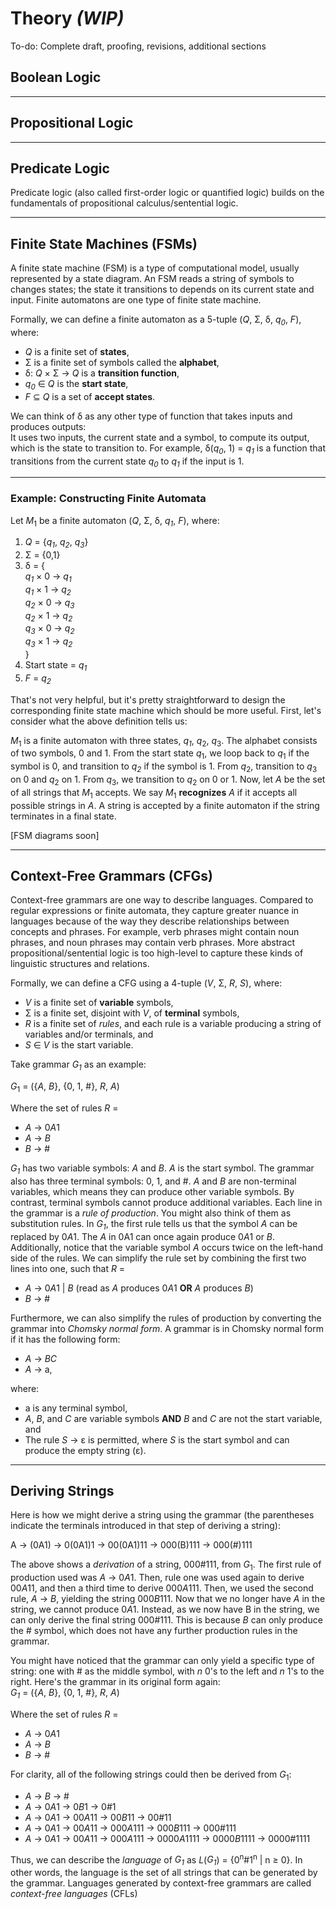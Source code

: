 # Theory *(WIP)*
To-do: Complete draft, proofing, revisions, additional sections
## Boolean Logic

---
## Propositional Logic

---
## Predicate Logic
Predicate logic (also called first-order logic or quantified logic) builds on the fundamentals of propositional calculus/sentential logic.

---
## Finite State Machines (FSMs)
A finite state machine (FSM) is a type of computational model, usually represented by a state diagram. An FSM reads a string of symbols to changes states; the state it transitions to depends on its current state and input. Finite automatons are one type of finite state machine.

Formally, we can define a finite automaton as a 5-tuple (_Q_, Σ, δ, _q<sub>0</sub>_, _F_), where:
- _Q_ is a finite set of **states**,
- Σ is a finite set of symbols called the **alphabet**,
- δ: _Q_ × Σ → _Q_ is a **transition function**,
- _q<sub>0</sub>_ ∈ _Q_ is the **start state**,
- _F_ ⊆ _Q_ is a set of **accept states**.

We can think of δ as any other type of function that takes inputs and produces outputs:\
It uses two inputs, the current state and a symbol, to compute its output, which is the state to transition to. 
For example, δ(_q<sub>0</sub>_, 1) = _q<sub>1</sub>_ is a function that transitions from the current state _q<sub>0</sub>_ to _q<sub>1</sub>_ if the input is 1.

---
### Example: Constructing Finite Automata
Let _M_<sub>1</sub> be a finite automaton (_Q_, Σ, δ, _q<sub>1</sub>_, _F_), where:
1. _Q_ = {_q<sub>1</sub>_, _q<sub>2</sub>_, _q<sub>3</sub>_}
2. Σ = {0,1}
3. δ = {\
_q<sub>1</sub>_ × 0 → _q<sub>1</sub>_\
_q<sub>1</sub>_ × 1 → _q<sub>2</sub>_\
_q<sub>2</sub>_ × 0 → _q<sub>3</sub>_\
_q<sub>2</sub>_ × 1 → _q<sub>2</sub>_\
_q<sub>3</sub>_ × 0 → _q<sub>2</sub>_\
_q<sub>3</sub>_ × 1 → _q<sub>2</sub>_\
}
4. Start state = _q<sub>1</sub>_
5. _F_ = _q<sub>2</sub>_

That's not very helpful, but it's pretty straightforward to design the corresponding finite state machine which should be more useful.
First, let's consider what the above definition tells us:

_M_<sub>1</sub> is a finite automaton with three states, _q<sub>1</sub>_, _q_<sub>2</sub>, _q_<sub>3</sub>. The alphabet consists of two symbols, 0 and 1.
From the start state _q_<sub>1</sub>, we loop back to _q_<sub>1</sub> if the symbol is 0, and transition to _q<sub>2</sub>_ if the symbol is 1.
From _q_<sub>2</sub>, transition to _q_<sub>3</sub> on 0 and _q_<sub>2</sub> on 1. From _q_<sub>3</sub>, we transition to _q_<sub>2</sub> on 0 or 1.
Now, let _A_ be the set of all strings that _M_<sub>1</sub> accepts. We say _M_<sub>1</sub> **recognizes** _A_ if it accepts all possible strings in _A_. A string is accepted by a finite automaton if the string terminates in a final state.

[FSM diagrams soon]

---
## Context-Free Grammars (CFGs)
Context-free grammars are one way to describe languages. Compared to regular expressions or finite automata, they capture greater 
nuance in languages because of the way they describe relationships between concepts and phrases. For example, verb phrases might 
contain noun phrases, and noun phrases may contain verb phrases. More abstract propositional/sentential logic is too high-level to 
capture these kinds of linguistic structures and relations.

Formally, we can define a CFG using a 4-tuple (*V*, Σ, *R*, *S*), where:
- _V_ is a finite set of **variable** symbols,
- Σ is a finite set, disjoint with _V_, of **terminal** symbols,
- _R_ is a finite set of *rules*, and each rule is a variable producing a string of variables and/or terminals, and
- _S_ ∈ _V_ is the start variable.

Take grammar *G<sub>1</sub>* as an example:

_G_<sub>1</sub> = ({_A_, _B_}, {0, 1, #}, _R_, _A_)

Where the set of rules _R_ =
- _A_ → 0*A*1
- _A_ → _B_
- _B_ → #

*G<sub>1</sub>* has two variable symbols: _A_ and _B_. _A_ is the start symbol.
The grammar also has three terminal symbols: 0, 1, and #. _A_ and _B_ are non-terminal variables, which means they can produce other variable symbols.
By contrast, terminal symbols cannot produce additional variables. Each line in the grammar is a _rule of production_.
You might also think of them as substitution rules. In *G<sub>1</sub>*, the first rule tells us that the symbol _A_ can be replaced by 0*A*1.
The _A_ in 0A1 can once again produce 0*A*1 or _B_. Additionally, notice that the variable symbol _A_ occurs twice on the left-hand side of the rules.
We can simplify the rule set by combining the first two lines into one, such that _R_ =
- _A_ → 0*A*1 | _B_ (read as _A_ produces 0*A*1 **OR** _A_ produces _B_)
- _B_ → #

Furthermore, we can also simplify the rules of production by converting the grammar into *Chomsky normal form*. A grammar is in Chomsky normal form if it has the following form:
- _A_ → _BC_
- _A_ → a,

where:
- a is any terminal symbol,
- _A_, _B_, and _C_ are variable symbols **AND** _B_ and _C_ are not the start variable, and
- The rule _S_ → ε is permitted, where _S_ is the start symbol and can produce the empty string (ε).

---
## Deriving Strings
Here is how we might derive a string using the grammar (the parentheses indicate the terminals introduced in that step of deriving a string):

A → (0A1) → 0(0A1)1 → 00(0A1)11 → 000(B)111 → 000(#)111

The above shows a *derivation* of a string, 000#111, from _G_<sub>1</sub>. The first rule of production used was _A_ → 0*A*1. Then, rule one was used again to derive 00*A*11, and then a third time to derive 000*A*111.
Then, we used the second rule, _A_ → _B_, yielding the string 000*B*111. Now that we no longer have _A_ in the string, we cannot produce 0*A*1.
Instead, as we now have B in the string, we can only derive the final string 000#111. This is because _B_ can only produce the # symbol, which does not have any further production rules in the grammar.

You might have noticed that the grammar can only yield a specific type of string: one with # as the middle symbol, with _n_ 0's to the left and _n_ 1's to the right.
Here's the grammar in its original form again:\
_G<sub>1</sub>_ = ({_A_, _B_}, {0, 1, #}, _R_, _A_)

Where the set of rules _R_ =
- _A_ → 0*A*1
- _A_ → _B_
- _B_ → #

For clarity, all of the following strings could then be derived from _G_<sub>1</sub>:
- _A_ → _B_ → #
- _A_ → 0*A*1 → 0*B*1 → 0#1
- _A_ → 0*A*1 → 00*A*11 → 00*B*11 → 00#11
- _A_ → 0*A*1 → 00*A*11 → 000*A*111 → 000*B*111 → 000#111
- _A_ → 0*A*1 → 00*A*11 → 000*A*111 → 0000*A*1111 → 0000*B*1111 → 0000#1111

Thus, we can describe the *language* of *G<sub>1</sub>* as *L*(*G<sub>1</sub>*) = {0<sup>n</sup>#1<sup>n</sup> | n ≥ 0}. In other words, the language is the set of all strings that can be generated by the grammar. Languages generated by context-free grammars are called *context-free languages* (CFLs)

